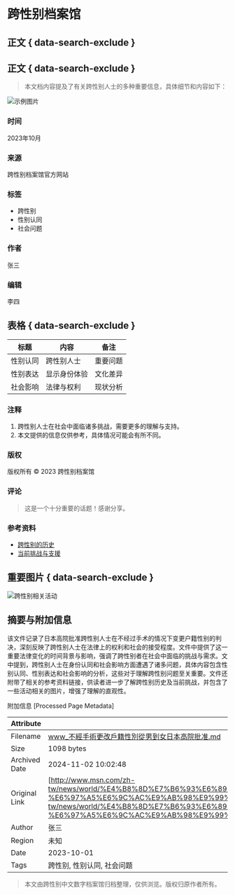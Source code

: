 # 跨性别档案馆

## 正文 { data-search-exclude }


## 正文 { data-search-exclude }

> 本文档内容提及了有关跨性别人士的多种重要信息，具体细节和内容如下：

![示例图片](https://example.com/image.jpg)

### 时间
2023年10月

### 来源
跨性别档案馆官方网站

### 标签
- 跨性别
- 性别认同
- 社会问题

### 作者
张三

### 编辑
李四

## 表格 { data-search-exclude }

| 标题       | 内容         | 备注     |
|------------|--------------|----------|
| 性别认同   | 跨性别人士   | 重要问题 |
| 性别表达   | 显示身份体验 | 文化差异 |
| 社会影响   | 法律与权利   | 现状分析 |

### 注释
1. 跨性别人士在社会中面临诸多挑战，需要更多的理解与支持。
2. 本文提供的信息仅供参考，具体情况可能会有所不同。

### 版权
版权所有 © 2023 跨性别档案馆

### 评论
> 这是一个十分重要的话题！感谢分享。

### 参考资料
- [跨性别的历史](https://example.com/history)
- [当前挑战与支援](https://example.com/challenges)

## 重要图片 { data-search-exclude }

![跨性别相关活动](https://example.com/event.jpg)

## 摘要与附加信息

<!-- tcd_abstract -->
该文件记录了日本高院批准跨性别人士在不经过手术的情况下变更户籍性别的判决，深刻反映了跨性别人士在法律上的权利和社会的接受程度。文件中提供了这一重要法律变化的时间背景与影响，强调了跨性别者在社会中面临的挑战与需求。文中提到，跨性别人士在身份认同和社会影响方面遭遇了诸多问题，具体内容包含性别认同、性别表达和社会影响的分析，这些对于理解跨性别问题至关重要。文件还附带了相关的参考资料链接，供读者进一步了解跨性别历史及当前挑战，并包含了一些活动相关的图片，增强了理解的直观性。
<!-- tcd_abstract_end -->

附加信息 [Processed Page Metadata]

| Attribute       | Value                                  |
|-----------------|----------------------------------------|
| Filename        | www_不經手術更改戶籍性別從男到女日本高院批准.md                             |
| Size            | 1098 bytes                           |
| Archived Date   | 2024-11-02 10:02:48                             |
| Original Link   | [http://www.msn.com/zh-tw/news/world/%E4%B8%8D%E7%B6%93%E6%89%8B%E8%A1%93%E6%9B%B4%E6%94%B9%E6%88%B6%E7%B1%8D%E6%80%A7%E5%88%A5%E5%BE%9E%E7%94%B7%E5%88%B0%E5%A5%B3-%E6%97%A5%E6%9C%AC%E9%AB%98%E9%99%A2%E6%89%B9%E5%87%86/ar-BB1pI9F8](http://www.msn.com/zh-tw/news/world/%E4%B8%8D%E7%B6%93%E6%89%8B%E8%A1%93%E6%9B%B4%E6%94%B9%E6%88%B6%E7%B1%8D%E6%80%A7%E5%88%A5%E5%BE%9E%E7%94%B7%E5%88%B0%E5%A5%B3-%E6%97%A5%E6%9C%AC%E9%AB%98%E9%99%A2%E6%89%B9%E5%87%86/ar-BB1pI9F8)                       |
| Author          | 张三                               |
| Region          | 未知                               |
| Date            | 2023-10-01                                 |
| Tags            | 跨性别, 性别认同, 社会问题                                 |
>
> 本文由跨性别中文数字档案馆归档整理，仅供浏览。版权归原作者所有。
>